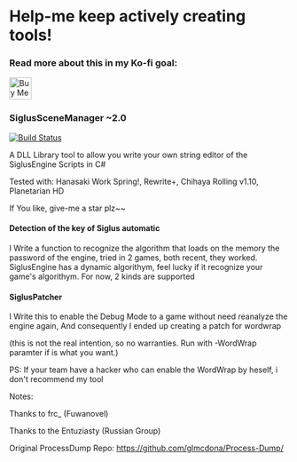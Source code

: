 # Help-me keep actively creating tools!
### Read more about this in my Ko-fi goal:
<a href='https://ko-fi.com/Z8Z231I4Z' target='_blank'><img height='40' style='border:0px;height:40px;' src='https://cdn.ko-fi.com/cdn/kofi1.png?v=2' border='0' alt='Buy Me a Coffee at ko-fi.com' /></a>

### SiglusSceneManager ~2.0
[![Build Status](https://travis-ci.org/ForumHulp/pageaddon.svg?branch=master)](http://vnx.uvnworks.com)

A DLL Library tool to allow you write your own string editor of the SiglusEngine Scripts in C#

Tested with: Hanasaki Work Spring!, Rewrite+, Chihaya Rolling v1.10, Planetarian HD

If You like, give-me a star plz~~


#### Detection of the key of Siglus automatic
I Write a function to recognize the algorithm that loads on the memory the password of the engine, tried in 2 games, both recent, they worked. 
SiglusEngine has a dynamic algorithym, feel lucky if it recognize your game's algorithym. For now, 2 kinds are supported

#### SiglusPatcher
I Write this to enable the Debug Mode to a game without need reanalyze the engine again, 
And consequently I ended up creating a patch for wordwrap

(this is not the real intention, so no warranties. Run with -WordWrap paramter if is what you want.)

PS: If your team have a hacker who can enable the WordWrap by heself, i don't recommend my tool

Notes:


Thanks to frc_ (Fuwanovel)

Thanks to the Entuziasty (Russian Group)

Original ProcessDump Repo: https://github.com/glmcdona/Process-Dump/

